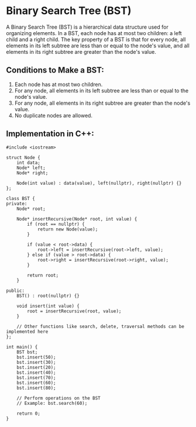 # Binary Search Tree (BST)

A Binary Search Tree (BST) is a hierarchical data structure used for organizing elements. In a BST, each node has at most two children: a left child and a right child. The key property of a BST is that for every node, all elements in its left subtree are less than or equal to the node's value, and all elements in its right subtree are greater than the node's value.

## Conditions to Make a BST:
1. Each node has at most two children.
2. For any node, all elements in its left subtree are less than or equal to the node's value.
3. For any node, all elements in its right subtree are greater than the node's value.
4. No duplicate nodes are allowed.

## Implementation in C++:

```
#include <iostream>

struct Node {
    int data;
    Node* left;
    Node* right;

    Node(int value) : data(value), left(nullptr), right(nullptr) {}
};

class BST {
private:
    Node* root;

    Node* insertRecursive(Node* root, int value) {
        if (root == nullptr) {
            return new Node(value);
        }

        if (value < root->data) {
            root->left = insertRecursive(root->left, value);
        } else if (value > root->data) {
            root->right = insertRecursive(root->right, value);
        }

        return root;
    }

public:
    BST() : root(nullptr) {}

    void insert(int value) {
        root = insertRecursive(root, value);
    }

    // Other functions like search, delete, traversal methods can be implemented here
};

int main() {
    BST bst;
    bst.insert(50);
    bst.insert(30);
    bst.insert(20);
    bst.insert(40);
    bst.insert(70);
    bst.insert(60);
    bst.insert(80);

    // Perform operations on the BST
    // Example: bst.search(60);

    return 0;
}
```